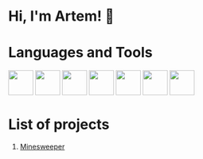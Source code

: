 # Hi, I'm Artem! 👋

# Languages and Tools
<img src="https://cdn.jsdelivr.net/gh/devicons/devicon/icons/html5/html5-plain-wordmark.svg" width="50" heigth="50"/> <img src="https://cdn.jsdelivr.net/gh/devicons/devicon/icons/css3/css3-plain-wordmark.svg" width="50" heigth="50" /> <img src="https://cdn.jsdelivr.net/gh/devicons/devicon/icons/javascript/javascript-plain.svg" width="50" heigth="50"/>  <img src="https://cdn.jsdelivr.net/gh/devicons/devicon/icons/sass/sass-original.svg" width="50" heigth="50"/> <img src="https://cdn.jsdelivr.net/gh/devicons/devicon/icons/git/git-original.svg" width="50" heigth="50"/> <img src="https://cdn.jsdelivr.net/gh/devicons/devicon/icons/tailwindcss/tailwindcss-plain.svg" width="50" heigth="50"/> <img src="https://cdn.jsdelivr.net/gh/devicons/devicon/icons/linux/linux-original.svg" width="50" heigth="50"/>

# List of projects
1. [Minesweeper](https://mopjiex.github.io/Minesweeper/)          
<!--
**mopjiex/mopjiex** is a ✨ _special_ ✨ repository because its `README.md` (this file) appears on your GitHub profile.

Here are some ideas to get you started:

- 🔭 I’m currently working on ...
- 🌱 I’m currently learning ...
- 👯 I’m looking to collaborate on ...
- 🤔 I’m looking for help with ...
- 💬 Ask me about ...
- 📫 How to reach me: ...
- 😄 Pronouns: ...
- ⚡ Fun fact: ...
-->
